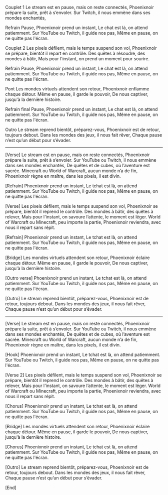 
Couplet 1
Le stream est en pause, mais on reste connectés,
Phoenixnoir prépare la suite, prêt à s’envoler.
Sur Twitch, il nous emmène dans ses mondes enchantés,

Refrain
Pause, Phoenixnoir prend un instant,
Le chat est là, on attend patiemment.
Sur YouTube ou Twitch, il guide nos pas,
Même en pause, on ne quitte pas l'écran.

Couplet 2
Les pixels défilent, mais le temps suspend son vol,
Phoenixnoir se prépare, bientôt il repart en contrôle.
Des quêtes à résoudre, des mondes à bâtir,
Mais pour l'instant, on prend un moment pour sourire.

Refrain
Pause, Phoenixnoir prend un instant,
Le chat est là, on attend patiemment.
Sur YouTube ou Twitch, il guide nos pas,
Même en pause, on ne quitte pas l'écran.

Pont
Les mondes virtuels attendent son retour,
Phoenixnoir enflamme chaque détour.
Même en pause, il garde le pouvoir,
De nous captiver, jusqu'à la dernière histoire.

Refrain final
Pause, Phoenixnoir prend un instant,
Le chat est là, on attend patiemment.
Sur YouTube ou Twitch, il guide nos pas,
Même en pause, on ne quitte pas l'écran.

Outro
Le stream reprend bientôt, préparez-vous,
Phoenixnoir est de retour, toujours debout.
Dans les mondes des jeux, il nous fait rêver,
Chaque pause n’est qu’un début pour s’évader.


-----------------------------------------------------------


[Verse]
Le stream est en pause, mais on reste connectés,
Phoenixnoir prépare la suite, prêt à s’envoler.
Sur YouTube ou Twitch, il nous emmène dans ses mondes enchantés,
De quêtes et de cubes, où l’aventure est sacrée.
Minecraft ou World of Warcraft, aucun monde n’a de fin,
Phoenixnoir règne en maître, dans les pixels, il est divin.

[Refrain]
Phoenixnoir prend un instant,
Le tchat est là, on attend patiemment.
Sur YouTube ou Twitch, il guide nos pas,
Même en pause, on ne quitte pas l'écran.

[Verse]
Les pixels défilent, mais le temps suspend son vol,
Phoenixnoir se prépare, bientôt il reprend le contrôle.
Des mondes à bâtir, des quêtes à relever,
Mais pour l'instant, on savoure l’attente, le moment est léger.
World of Warcraft ou Minecraft, peu importe la partie,
Phoenixnoir reviendra, avec nous il repart sans répit.

[Refrain]
Phoenixnoir prend un instant,
Le tchat est là, on attend patiemment.
Sur YouTube ou Twitch, il guide nos pas,
Même en pause, on ne quitte pas l'écran.

[Bridge]
Les mondes virtuels attendent son retour,
Phoenixnoir éclaire chaque détour.
Même en pause, il garde le pouvoir,
De nous captiver, jusqu'à la dernière histoire.

[Outro verse]
Phoenixnoir prend un instant,
Le tchat est là, on attend patiemment.
Sur YouTube ou Twitch, il guide nos pas,
Même en pause, on ne quitte pas l'écran.

[Outro]
Le stream reprend bientôt, préparez-vous,
Phoenixnoir est de retour, toujours debout.
Dans les mondes des jeux, il nous fait rêver,
Chaque pause n’est qu’un début pour s’évader.


-----------------------------------------------------------


[Verse]
Le stream est en pause, mais on reste connectés,
Phoenixnoir prépare la suite, prêt à s’envoler.
Sur YouTube ou Twitch, il nous emmène dans ses mondes enchantés,
De quêtes et de cubes, où l’aventure est sacrée.
Minecraft ou World of Warcraft, aucun monde n’a de fin,
Phoenixnoir règne en maître, dans les pixels, il est divin.

[Hook]
Phoenixnoir prend un instant,
Le tchat est là, on attend patiemment.
Sur YouTube ou Twitch, il guide nos pas,
Même en pause, on ne quitte pas l'écran.

[Verse 2]
Les pixels défilent, mais le temps suspend son vol,
Phoenixnoir se prépare, bientôt il reprend le contrôle.
Des mondes à bâtir, des quêtes à relever,
Mais pour l'instant, on savoure l’attente, le moment est léger.
World of Warcraft ou Minecraft, peu importe la partie,
Phoenixnoir reviendra, avec nous il repart sans répit.

[Chorus]
Phoenixnoir prend un instant,
Le tchat est là, on attend patiemment.
Sur YouTube ou Twitch, il guide nos pas,
Même en pause, on ne quitte pas l'écran.

[Bridge]
Les mondes virtuels attendent son retour,
Phoenixnoir éclaire chaque détour.
Même en pause, il garde le pouvoir,
De nous captiver, jusqu'à la dernière histoire.

[Chorus]
Phoenixnoir prend un instant,
Le tchat est là, on attend patiemment.
Sur YouTube ou Twitch, il guide nos pas,
Même en pause, on ne quitte pas l'écran.

[Outro]
Le stream reprend bientôt, préparez-vous,
Phoenixnoir est de retour, toujours debout.
Dans les mondes des jeux, il nous fait rêver,
Chaque pause n’est qu’un début pour s’évader.

[End]

